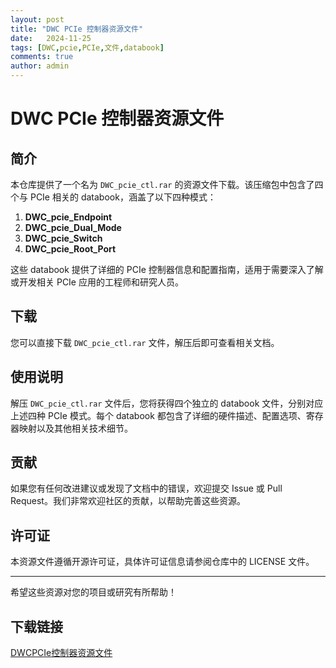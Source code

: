 ```yaml
---
layout: post
title: "DWC PCIe 控制器资源文件"
date:   2024-11-25
tags: [DWC,pcie,PCIe,文件,databook]
comments: true
author: admin
---
```

# DWC PCIe 控制器资源文件

## 简介

本仓库提供了一个名为 `DWC_pcie_ctl.rar` 的资源文件下载。该压缩包中包含了四个与 PCIe 相关的 databook，涵盖了以下四种模式：

1. **DWC_pcie_Endpoint**
2. **DWC_pcie_Dual_Mode**
3. **DWC_pcie_Switch**
4. **DWC_pcie_Root_Port**

这些 databook 提供了详细的 PCIe 控制器信息和配置指南，适用于需要深入了解或开发相关 PCIe 应用的工程师和研究人员。

## 下载

您可以直接下载 `DWC_pcie_ctl.rar` 文件，解压后即可查看相关文档。

## 使用说明

解压 `DWC_pcie_ctl.rar` 文件后，您将获得四个独立的 databook 文件，分别对应上述四种 PCIe 模式。每个 databook 都包含了详细的硬件描述、配置选项、寄存器映射以及其他相关技术细节。

## 贡献

如果您有任何改进建议或发现了文档中的错误，欢迎提交 Issue 或 Pull Request。我们非常欢迎社区的贡献，以帮助完善这些资源。

## 许可证

本资源文件遵循开源许可证，具体许可证信息请参阅仓库中的 LICENSE 文件。

---

希望这些资源对您的项目或研究有所帮助！

## 下载链接

[DWCPCIe控制器资源文件](https://pan.quark.cn/s/62a944b79f31)
